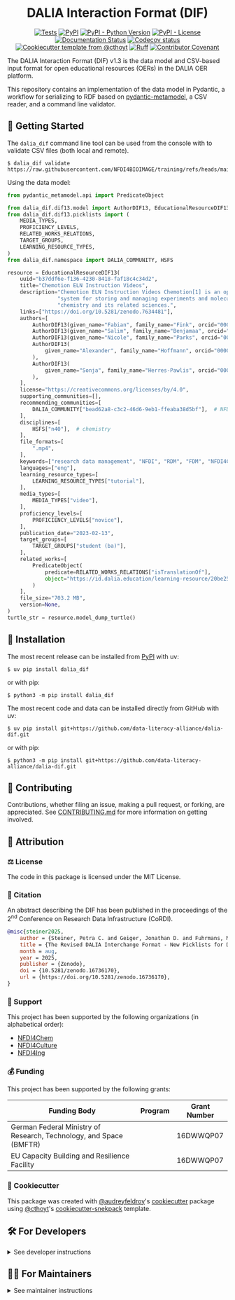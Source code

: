 <!--
<p align="center">
  <img src="https://github.com/data-literacy-alliance/dalia-dif/raw/main/docs/source/logo.png" height="150">
</p>
-->

<h1 align="center">
  DALIA Interaction Format (DIF)
</h1>

<p align="center">
    <a href="https://github.com/data-literacy-alliance/dalia-dif/actions/workflows/tests.yml">
        <img alt="Tests" src="https://github.com/data-literacy-alliance/dalia-dif/actions/workflows/tests.yml/badge.svg" /></a>
    <a href="https://pypi.org/project/dalia_dif">
        <img alt="PyPI" src="https://img.shields.io/pypi/v/dalia_dif" /></a>
    <a href="https://pypi.org/project/dalia_dif">
        <img alt="PyPI - Python Version" src="https://img.shields.io/pypi/pyversions/dalia_dif" /></a>
    <a href="https://github.com/data-literacy-alliance/dalia-dif/blob/main/LICENSE">
        <img alt="PyPI - License" src="https://img.shields.io/pypi/l/dalia_dif" /></a>
    <a href='https://dalia_dif.readthedocs.io/en/latest/?badge=latest'>
        <img src='https://readthedocs.org/projects/dalia_dif/badge/?version=latest' alt='Documentation Status' /></a>
    <a href="https://codecov.io/gh/data-literacy-alliance/dalia-dif/branch/main">
        <img src="https://codecov.io/gh/data-literacy-alliance/dalia-dif/branch/main/graph/badge.svg" alt="Codecov status" /></a>  
    <a href="https://github.com/cthoyt/cookiecutter-python-package">
        <img alt="Cookiecutter template from @cthoyt" src="https://img.shields.io/badge/Cookiecutter-snekpack-blue" /></a>
    <a href="https://github.com/astral-sh/ruff">
        <img src="https://img.shields.io/endpoint?url=https://raw.githubusercontent.com/astral-sh/ruff/main/assets/badge/v2.json" alt="Ruff" style="max-width:100%;"></a>
    <a href="https://github.com/data-literacy-alliance/dalia-dif/blob/main/.github/CODE_OF_CONDUCT.md">
        <img src="https://img.shields.io/badge/Contributor%20Covenant-2.1-4baaaa.svg" alt="Contributor Covenant"/></a>
    <!-- uncomment if you archive on zenodo
    <a href="https://zenodo.org/badge/latestdoi/XXXXXX">
        <img src="https://zenodo.org/badge/XXXXXX.svg" alt="DOI"></a>
    -->
</p>

The DALIA Interaction Format (DIF) v1.3 is the data model and CSV-based input
format for open educational resources (OERs) in the DALIA OER platform.

This repository contains an implementation of the data model in Pydantic, a
workflow for serializing to RDF based on
[pydantic-metamodel](https://github.com/cthoyt/pydantic-metamodel), a CSV
reader, and a command line validator.

## 💪 Getting Started

The `dalia_dif` command line tool can be used from the console with to validate
CSV files (both local and remote).

```console
$ dalia_dif validate https://raw.githubusercontent.com/NFDI4BIOIMAGE/training/refs/heads/main/docs/export/DALIA_training_materials.csv
```

Using the data model:

```python
from pydantic_metamodel.api import PredicateObject

from dalia_dif.dif13.model import AuthorDIF13, EducationalResourceDIF13, OrganizationDIF13
from dalia_dif.dif13.picklists import (
    MEDIA_TYPES,
    PROFICIENCY_LEVELS,
    RELATED_WORKS_RELATIONS,
    TARGET_GROUPS,
    LEARNING_RESOURCE_TYPES,
)
from dalia_dif.namespace import DALIA_COMMUNITY, HSFS

resource = EducationalResourceDIF13(
    uuid="b37ddf6e-f136-4230-8418-faf18c4c34d2",
    title="Chemotion ELN Instruction Videos",
    description="Chemotion ELN Instruction Videos Chemotion[1] is an open source "
                "system for storing and managing experiments and molecular data in "
                "chemistry and its related sciences.",
    links=["https://doi.org/10.5281/zenodo.7634481"],
    authors=[
        AuthorDIF13(given_name="Fabian", family_name="Fink", orcid="0000-0002-1863-2087"),
        AuthorDIF13(given_name="Salim", family_name="Benjamaa", orcid="0000-0001-6215-6834"),
        AuthorDIF13(given_name="Nicole", family_name="Parks", orcid="0000-0002-6243-2840"),
        AuthorDIF13(
            given_name="Alexander", family_name="Hoffmann", orcid="0000-0002-9647-8839"
        ),
        AuthorDIF13(
            given_name="Sonja", family_name="Herres-Pawlis", orcid="0000-0002-4354-4353"
        ),
    ],
    license="https://creativecommons.org/licenses/by/4.0",
    supporting_communities=[],
    recommending_communities=[
        DALIA_COMMUNITY["bead62a8-c3c2-46d6-9eb1-ffeaba38d5bf"],  # NFDI4Chem 
    ],
    disciplines=[
        HSFS["n40"],  # chemistry
    ],
    file_formats=[
        ".mp4",
    ],
    keywords=["research data management", "NFDI", "RDM", "FDM", "NFDI4Chem", "Chemotion"],
    languages=["eng"],
    learning_resource_types=[
        LEARNING_RESOURCE_TYPES["tutorial"],
    ],
    media_types=[
        MEDIA_TYPES["video"],
    ],
    proficiency_levels=[
        PROFICIENCY_LEVELS["novice"],
    ],
    publication_date="2023-02-13",
    target_groups=[
        TARGET_GROUPS["student (ba)"],
    ],
    related_works=[
        PredicateObject(
            predicate=RELATED_WORKS_RELATIONS["isTranslationOf"],
            object="https://id.dalia.education/learning-resource/20be255e-e2da-4f9c-90b3-5573d6a12619",
        )
    ],
    file_size="703.2 MB",
    version=None,
)
turtle_str = resource.model_dump_turtle()
```


## 🚀 Installation

The most recent release can be installed from
[PyPI](https://pypi.org/project/dalia_dif/) with uv:

```console
$ uv pip install dalia_dif
```

or with pip:

```console
$ python3 -m pip install dalia_dif
```

The most recent code and data can be installed directly from GitHub with uv:

```console
$ uv pip install git+https://github.com/data-literacy-alliance/dalia-dif.git
```

or with pip:

```console
$ python3 -m pip install git+https://github.com/data-literacy-alliance/dalia-dif.git
```

## 👐 Contributing

Contributions, whether filing an issue, making a pull request, or forking, are
appreciated. See
[CONTRIBUTING.md](https://github.com/data-literacy-alliance/dalia-dif/blob/master/.github/CONTRIBUTING.md)
for more information on getting involved.

## 👋 Attribution

### ⚖️ License

The code in this package is licensed under the MIT License.

### 📖 Citation

An abstract describing the DIF has been published in the proceedings of the
2<sup>nd</sup> Conference on Research Data Infrastructure (CoRDI).

```bibtex
@misc{steiner2025,
    author = {Steiner, Petra C. and Geiger, Jonathan D. and Fuhrmans, Marc and Amer Desouki, Abdelmoneim and Hüppe, Henrika M.},
    title = {The Revised DALIA Interchange Format - New Picklists for Describing Open Educational Resources},
    month = aug,
    year = 2025,
    publisher = {Zenodo},
    doi = {10.5281/zenodo.16736170},
    url = {https://doi.org/10.5281/zenodo.16736170},
}
```

### 🎁 Support

This project has been supported by the following organizations (in alphabetical
order):

- [NFDI4Chem](https://www.nfdi4chem.de)
- [NFDI4Culture](https://nfdi4culture.de)
- [NFDI4Ing](https://nfdi4ing.de)

### 💰 Funding

This project has been supported by the following grants:

| Funding Body                                                       | Program | Grant Number |
| ------------------------------------------------------------------ | ------- | ------------ |
| German Federal Ministry of Research, Technology, and Space (BMFTR) |         | 16DWWQP07    |
| EU Capacity Building and Resilience Facility                       |         | 16DWWQP07    |

### 🍪 Cookiecutter

This package was created with
[@audreyfeldroy](https://github.com/audreyfeldroy)'s
[cookiecutter](https://github.com/cookiecutter/cookiecutter) package using
[@cthoyt](https://github.com/cthoyt)'s
[cookiecutter-snekpack](https://github.com/cthoyt/cookiecutter-snekpack)
template.

## 🛠️ For Developers

<details>
  <summary>See developer instructions</summary>

The final section of the README is for if you want to get involved by making a
code contribution.

### Development Installation

To install in development mode, use the following:

```console
$ git clone git+https://github.com/data-literacy-alliance/dalia-dif.git
$ cd dalia-dif
$ uv pip install -e .
```

Alternatively, install using pip:

```console
$ python3 -m pip install -e .
```

### 🥼 Testing

After cloning the repository and installing `tox` with
`uv tool install tox --with tox-uv` or `python3 -m pip install tox tox-uv`, the
unit tests in the `tests/` folder can be run reproducibly with:

```console
$ tox -e py
```

Additionally, these tests are automatically re-run with each commit in a
[GitHub Action](https://github.com/data-literacy-alliance/dalia-dif/actions?query=workflow%3ATests).

### 📖 Building the Documentation

The documentation can be built locally using the following:

```console
$ git clone git+https://github.com/data-literacy-alliance/dalia-dif.git
$ cd dalia-dif
$ tox -e docs
$ open docs/build/html/index.html
```

The documentation automatically installs the package as well as the `docs` extra
specified in the [`pyproject.toml`](pyproject.toml). `sphinx` plugins like
`texext` can be added there. Additionally, they need to be added to the
`extensions` list in [`docs/source/conf.py`](docs/source/conf.py).

The documentation can be deployed to [ReadTheDocs](https://readthedocs.io) using
[this guide](https://docs.readthedocs.io/en/stable/intro/import-guide.html). The
[`.readthedocs.yml`](.readthedocs.yml) YAML file contains all the configuration
you'll need. You can also set up continuous integration on GitHub to check not
only that Sphinx can build the documentation in an isolated environment (i.e.,
with `tox -e docs-test`) but also that
[ReadTheDocs can build it too](https://docs.readthedocs.io/en/stable/pull-requests.html).

</details>

## 🧑‍💻 For Maintainers

<details>
  <summary>See maintainer instructions</summary>

### Initial Configuration

#### Configuring ReadTheDocs

[ReadTheDocs](https://readthedocs.org) is an external documentation hosting
service that integrates with GitHub's CI/CD. Do the following for each
repository:

1. Log in to ReadTheDocs with your GitHub account to install the integration at
   https://readthedocs.org/accounts/login/?next=/dashboard/
2. Import your project by navigating to https://readthedocs.org/dashboard/import
   then clicking the plus icon next to your repository
3. You can rename the repository on the next screen using a more stylized name
   (i.e., with spaces and capital letters)
4. Click next, and you're good to go!

#### Configuring Archival on Zenodo

[Zenodo](https://zenodo.org) is a long-term archival system that assigns a DOI
to each release of your package. Do the following for each repository:

1. Log in to Zenodo via GitHub with this link:
   https://zenodo.org/oauth/login/github/?next=%2F. This brings you to a page
   that lists all of your organizations and asks you to approve installing the
   Zenodo app on GitHub. Click "grant" next to any organizations you want to
   enable the integration for, then click the big green "approve" button. This
   step only needs to be done once.
2. Navigate to https://zenodo.org/account/settings/github/, which lists all of
   your GitHub repositories (both in your username and any organizations you
   enabled). Click the on/off toggle for any relevant repositories. When you
   make a new repository, you'll have to come back to this

After these steps, you're ready to go! After you make "release" on GitHub (steps
for this are below), you can navigate to
https://zenodo.org/account/settings/github/repository/data-literacy-alliance/dalia-dif
to see the DOI for the release and link to the Zenodo record for it.

#### Registering with the Python Package Index (PyPI)

The [Python Package Index (PyPI)](https://pypi.org) hosts packages so they can
be easily installed with `pip`, `uv`, and equivalent tools.

1. Register for an account [here](https://pypi.org/account/register)
2. Navigate to https://pypi.org/manage/account and make sure you have verified
   your email address. A verification email might not have been sent by default,
   so you might have to click the "options" dropdown next to your address to get
   to the "re-send verification email" button
3. 2-Factor authentication is required for PyPI since the end of 2023 (see this
   [blog post from PyPI](https://blog.pypi.org/posts/2023-05-25-securing-pypi-with-2fa/)).
   This means you have to first issue account recovery codes, then set up
   2-factor authentication
4. Issue an API token from https://pypi.org/manage/account/token

This only needs to be done once per developer.

#### Configuring your machine's connection to PyPI

This needs to be done once per machine.

```console
$ uv tool install keyring
$ keyring set https://upload.pypi.org/legacy/ __token__
$ keyring set https://test.pypi.org/legacy/ __token__
```

Note that this deprecates previous workflows using `.pypirc`.

### 📦 Making a Release

#### Uploading to PyPI

After installing the package in development mode and installing `tox` with
`uv tool install tox --with tox-uv` or `python3 -m pip install tox tox-uv`, run
the following from the console:

```console
$ tox -e finish
```

This script does the following:

1. Uses [bump-my-version](https://github.com/callowayproject/bump-my-version) to
   switch the version number in the `pyproject.toml`, `CITATION.cff`,
   `src/dalia_dif/version.py`, and [`docs/source/conf.py`](docs/source/conf.py)
   to not have the `-dev` suffix
2. Packages the code in both a tar archive and a wheel using
   [`uv build`](https://docs.astral.sh/uv/guides/publish/#building-your-package)
3. Uploads to PyPI using
   [`uv publish`](https://docs.astral.sh/uv/guides/publish/#publishing-your-package).
4. Push to GitHub. You'll need to make a release going with the commit where the
   version was bumped.
5. Bump the version to the next patch. If you made big changes and want to bump
   the version by minor, you can use `tox -e bumpversion -- minor` after.

#### Releasing on GitHub

1. Navigate to https://github.com/data-literacy-alliance/dalia-dif/releases/new
   to draft a new release
2. Click the "Choose a Tag" dropdown and select the tag corresponding to the
   release you just made
3. Click the "Generate Release Notes" button to get a quick outline of recent
   changes. Modify the title and description as you see fit
4. Click the big green "Publish Release" button

This will trigger Zenodo to assign a DOI to your release as well.

### Updating Package Boilerplate

This project uses `cruft` to keep boilerplate (i.e., configuration, contribution
guidelines, documentation configuration) up-to-date with the upstream
cookiecutter package. Install cruft with either `uv tool install cruft` or
`python3 -m pip install cruft` then run:

```console
$ cruft update
```

More info on Cruft's update command is available
[here](https://github.com/cruft/cruft?tab=readme-ov-file#updating-a-project).

</details>
